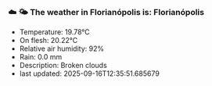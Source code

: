### ☁️ 🌤️  The weather in Florianópolis is: Florianópolis

- Temperature: 19.78°C
- On flesh: 20.22°C
- Relative air humidity: 92%
- Rain: 0.0 mm
- Description: Broken clouds
- last updated: 2025-09-16T12:35:51.685679
